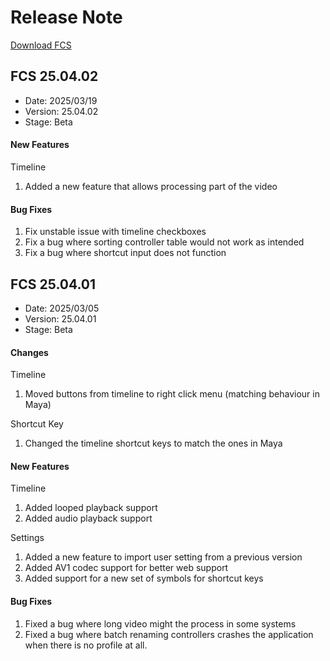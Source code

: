 # Release Note
[Download FCS](https://github.com/ZukunFCS/fcs-doc/releases)

## FCS 25.04.02
- Date: 2025/03/19
- Version: 25.04.02
- Stage: Beta

#### New Features
Timeline 
1. Added a new feature that allows processing part of the video

#### Bug Fixes
1. Fix unstable issue with timeline checkboxes
2. Fix a bug where sorting controller table would not work as intended
3. Fix a bug where shortcut input does not function

## FCS 25.04.01
- Date: 2025/03/05
- Version: 25.04.01
- Stage: Beta

#### Changes
Timeline
1. Moved buttons from timeline to right click menu (matching behaviour in Maya)

Shortcut Key
1. Changed the timeline shortcut keys to match the ones in Maya

#### New Features
Timeline 
1. Added looped playback support
2. Added audio playback support

Settings
1. Added a new feature to import user setting from a previous version
2. Added AV1 codec support for better web support
3. Added support for a new set of symbols for shortcut keys

#### Bug Fixes
1. Fixed a bug where long video might the process in some systems
2. Fixed a bug where batch renaming controllers crashes the application when there is no profile at all.
